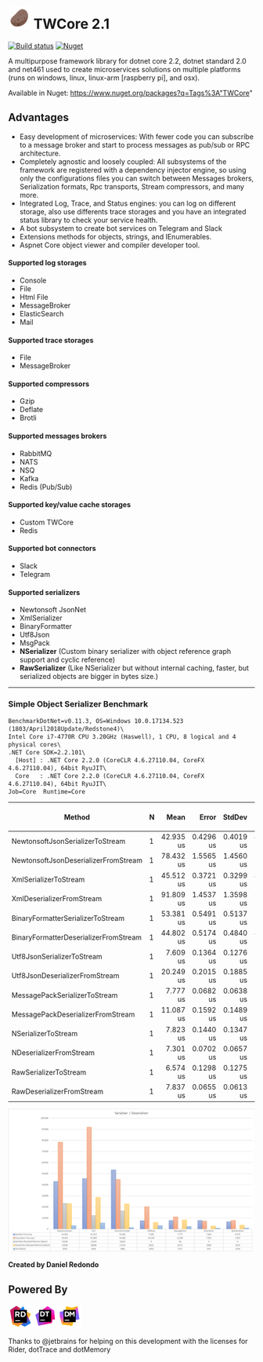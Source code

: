 # <img src="https://raw.githubusercontent.com/tonyredondo/TWCore2/master/doc/icon.png" alt="Potato" width="45px" height="45px" /> TWCore 2.1
[![Build status](https://ci.appveyor.com/api/projects/status/6jvbgouxmvd0wh3j/branch/master?svg=true)](https://ci.appveyor.com/project/tonyredondo/twcore2/branch/master)
[![Nuget](https://img.shields.io/nuget/vpre/TWCore.svg)](https://www.nuget.org/packages?q=Tags%3A"TWCore")

A multipurpose framework library for dotnet core 2.2, dotnet standard 2.0 and net461 used to create microservices solutions on multiple platforms (runs on windows, linux, linux-arm [raspberry pi], and osx).

Available in Nuget: https://www.nuget.org/packages?q=Tags%3A"TWCore"

## Advantages

- Easy development of microservices: With fewer code you can subscribe to a message broker and start to process messages as pub/sub or RPC architecture.
- Completely agnostic and loosely coupled: All subsystems of the framework are registered with a dependency injector engine, so using only the configurations files you can switch between Messages brokers, Serialization formats, Rpc transports, Stream compressors, and many more.
- Integrated Log, Trace, and Status engines: you can log on different storage, also use differents trace storages and you have an integrated status library to check your service health.
- A bot subsystem to create bot services on Telegram and Slack
- Extensions methods for objects, strings, and IEnumerables.
- Aspnet Core object viewer and compiler developer tool.

#### Supported log storages
- Console
- File
- Html File
- MessageBroker
- ElasticSearch
- Mail

#### Supported trace storages
- File
- MessageBroker

#### Supported compressors
- Gzip
- Deflate
- Brotli

#### Supported messages brokers

- RabbitMQ
- NATS
- NSQ
- Kafka
- Redis (Pub/Sub)

#### Supported key/value cache storages

- Custom TWCore
- Redis

#### Supported bot connectors

- Slack
- Telegram

#### Supported serializers

- Newtonsoft JsonNet
- XmlSerializer
- BinaryFormatter
- Utf8Json
- MsgPack
- **NSerializer** (Custom binary serializer with object reference graph support and cyclic reference)
- **RawSerializer** (Like NSerializer but without internal caching, faster, but serialized objects are bigger in bytes size.)

---

### Simple Object Serializer Benchmark
```
BenchmarkDotNet=v0.11.3, OS=Windows 10.0.17134.523 (1803/April2018Update/Redstone4)\
Intel Core i7-4770R CPU 3.20GHz (Haswell), 1 CPU, 8 logical and 4 physical cores\
.NET Core SDK=2.2.101\
  [Host] : .NET Core 2.2.0 (CoreCLR 4.6.27110.04, CoreFX 4.6.27110.04), 64bit RyuJIT\
  Core   : .NET Core 2.2.0 (CoreCLR 4.6.27110.04, CoreFX 4.6.27110.04), 64bit RyuJIT\
Job=Core  Runtime=Core
```
|                                Method | N |      Mean |     Error |    StdDev |       Min |       Max | Gen 0/1k Op | Gen 1/1k Op | Gen 2/1k Op | Allocated Memory/Op |
|-------------------------------------- |-- |----------:|----------:|----------:|----------:|----------:|------------:|------------:|------------:|--------------------:|
|      NewtonsoftJsonSerializerToStream | 1 | 42.935 us | 0.4296 us | 0.4019 us | 42.123 us | 43.608 us |      3.6621 |      0.1831 |           - |             23296 B |
|  NewtonsoftJsonDeserializerFromStream | 1 | 78.432 us | 1.5565 us | 1.4560 us | 76.154 us | 80.546 us |      3.5400 |      0.8545 |           - |             22960 B |
|                 XmlSerializerToStream | 1 | 45.512 us | 0.3721 us | 0.3299 us | 44.858 us | 46.154 us |      1.8921 |           - |           - |             12224 B |
|             XmlDeserializerFromStream | 1 | 91.809 us | 1.4537 us | 1.3598 us | 89.874 us | 94.327 us |      4.5166 |      0.3662 |           - |             28608 B |
|     BinaryFormatterSerializerToStream | 1 | 53.381 us | 0.5491 us | 0.5137 us | 52.418 us | 54.022 us |      2.5635 |           - |           - |             16504 B |
| BinaryFormatterDeserializerFromStream | 1 | 44.802 us | 0.5174 us | 0.4840 us | 43.914 us | 45.613 us |      3.6011 |      0.4883 |           - |             22720 B |
|            Utf8JsonSerializerToStream | 1 |  7.609 us | 0.1364 us | 0.1276 us |  7.429 us |  7.832 us |           - |           - |           - |                   - |
|        Utf8JsonDeserializerFromStream | 1 | 20.249 us | 0.2015 us | 0.1885 us | 20.009 us | 20.641 us |      0.9460 |      0.1831 |           - |              6016 B |
|         MessagePackSerializerToStream | 1 |  7.777 us | 0.0682 us | 0.0638 us |  7.658 us |  7.900 us |           - |           - |           - |                96 B |
|     MessagePackDeserializerFromStream | 1 | 11.087 us | 0.1592 us | 0.1489 us | 10.795 us | 11.419 us |      1.3123 |      0.3204 |           - |              8272 B |
|                   NSerializerToStream | 1 |  7.823 us | 0.1440 us | 0.1347 us |  7.607 us |  8.051 us |           - |           - |           - |                   - |
|               NDeserializerFromStream | 1 |  7.301 us | 0.0702 us | 0.0657 us |  7.106 us |  7.405 us |      0.4425 |      0.0458 |           - |              2800 B |
|                 RawSerializerToStream | 1 |  6.574 us | 0.1298 us | 0.1275 us |  6.375 us |  6.781 us |           - |           - |           - |                   - |
|             RawDeserializerFromStream | 1 |  7.837 us | 0.0655 us | 0.0613 us |  7.748 us |  7.937 us |      0.5569 |      0.0763 |           - |              3520 B |

<img src="https://raw.githubusercontent.com/tonyredondo/TWCore2/master/doc/serializer-deserializer1.png" alt="Serializer Graph" />

**Created by Daniel Redondo**


## Powered By
<img src="https://raw.githubusercontent.com/tonyredondo/TWCore2/master/doc/rider.jpg" alt="Rider" width="50px" height="50px" /><img src="https://raw.githubusercontent.com/tonyredondo/TWCore2/master/doc/dotTrace.png" alt="dotTrace" width="50px" height="50px" /><img src="https://raw.githubusercontent.com/tonyredondo/TWCore2/master/doc/dotMemory.png" alt="dotMemory" width="50px" height="50px" />

Thanks to @jetbrains for helping on this development with the licenses for Rider, dotTrace and dotMemory
